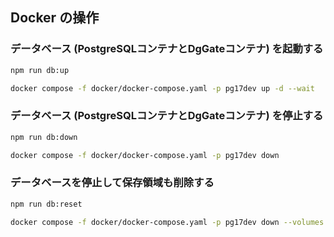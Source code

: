 

## Docker の操作

### データベース (PostgreSQLコンテナとDgGateコンテナ) を起動する

```bash
npm run db:up
```

```bash
docker compose -f docker/docker-compose.yaml -p pg17dev up -d --wait
```

### データベース (PostgreSQLコンテナとDgGateコンテナ) を停止する

```bash
npm run db:down
```

```bash
docker compose -f docker/docker-compose.yaml -p pg17dev down
```

### データベースを停止して保存領域も削除する

```bash
npm run db:reset
```

```bash
docker compose -f docker/docker-compose.yaml -p pg17dev down --volumes
```